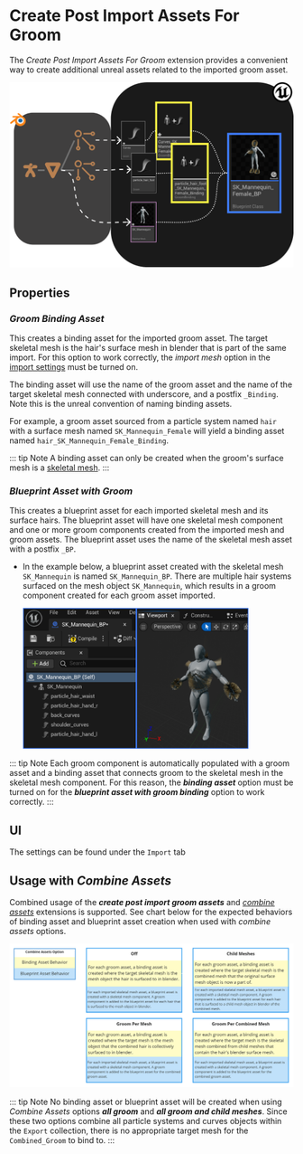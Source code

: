 # Create Post Import Assets For Groom
The _Create Post Import Assets For Groom_ extension provides a convenient way to create additional unreal assets related to the
imported groom asset.

![0](./images/create-post-import-groom-assets/0.png)

## Properties
### _Groom Binding Asset_
This creates a binding asset for the imported groom asset. The target skeletal mesh is the hair's surface mesh in blender
that is part of the same import. For this option to work correctly, the _import mesh_ option in the
[import settings](/settings/import.html) must be turned on.

The binding asset will use the name of the groom asset and the name of the target skeletal mesh connected with
underscore, and a postfix `_Binding`. Note this is the unreal convention of naming binding assets.

For example, a groom asset sourced from a particle system named `hair` with a surface mesh named `SK_Mannequin_Female`
will yield a binding asset named `hair_SK_Mannequin_Female_Binding`.

::: tip Note
A binding asset can only be created when the groom's surface mesh is a [skeletal mesh](/asset-types/skeletal-mesh.html).
:::

### _Blueprint Asset with Groom_
This creates a blueprint asset for each imported skeletal mesh and its surface hairs. The blueprint asset will have
one skeletal mesh component and one or more groom components created from the imported mesh and groom assets. The
blueprint asset uses the name of the skeletal mesh asset with a postfix `_BP`.

- In the example below, a blueprint asset created with the skeletal mesh `SK_Mannequin` is named `SK_Mannequin_BP`.
    There are multiple hair systems surfaced on the mesh object `SK_Mannequin`, which results in a groom
    component created for each groom asset imported.

  <img src="./images/create-post-import-groom-assets/2.png" alt="2" width="400"/>

::: tip Note
Each groom component is automatically populated with a groom asset and a binding asset that connects groom to the
skeletal mesh in the skeletal mesh component. For this reason, the _**binding asset**_ option must be turned
on for the _**blueprint asset with groom binding**_ option to work correctly.
:::

## UI
The settings can be found under the `Import` tab

## Usage with _Combine Assets_
Combined usage of the _**create post import groom assets**_ and
[_combine assets_](https://github.com/EpicGames/BlenderTools/docs/send2ue/extensions/combine-assets.html)
extensions is supported. See chart below for the expected behaviors of binding asset and blueprint asset creation
when used with _combine assets_ options.

![1](./images/create-post-import-groom-assets/1.png)

::: tip Note
No binding asset or blueprint asset will be created when using _Combine Assets_ options _**all groom**_ and
_**all groom and child meshes**_. Since these two options combine all particle systems and curves objects within
the `Export` collection, there is no appropriate target mesh for the `Combined_Groom` to bind to.
:::
